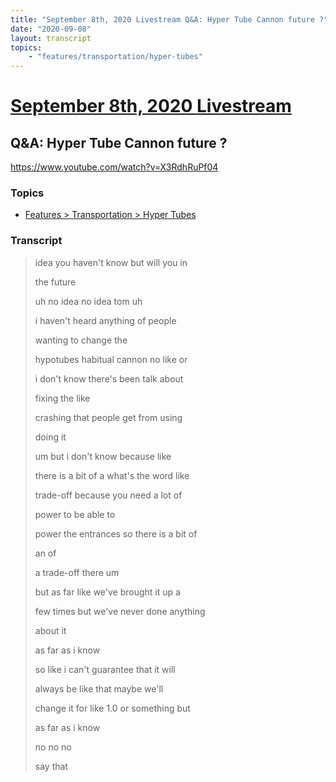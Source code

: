 ```yaml
---
title: "September 8th, 2020 Livestream Q&A: Hyper Tube Cannon future ?"
date: "2020-09-08"
layout: transcript
topics:
    - "features/transportation/hyper-tubes"
---
```

# [September 8th, 2020 Livestream](../2020-09-08.md)
## Q&A: Hyper Tube Cannon future ?
https://www.youtube.com/watch?v=X3RdhRuPf04

### Topics
* [Features > Transportation > Hyper Tubes](../topics/features/transportation/hyper-tubes.md)

### Transcript

> idea you haven't know but will you in
>
> the future
>
> uh no idea no idea tom uh
>
> i haven't heard anything of people
>
> wanting to change the
>
> hypotubes habitual cannon no like or
>
> i don't know there's been talk about
>
> fixing the like
>
> crashing that people get from using
>
> doing it
>
> um but i don't know because like
>
> there is a bit of a what's the word like
>
> trade-off because you need a lot of
>
> power to be able to
>
> power the entrances so there is a bit of
>
> an of
>
> a trade-off there um
>
> but as far like we've brought it up a
>
> few times but we've never done anything
>
> about it
>
> as far as i know
>
> so like i can't guarantee that it will
>
> always be like that maybe we'll
>
> change it for like 1.0 or something but
>
> as far as i know
>
> no no no
>
> say that
>
